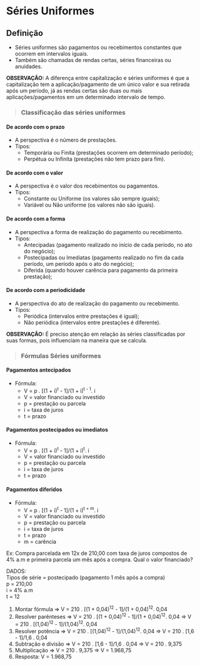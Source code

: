 # Séries Uniformes

## Definição
- Séries uniformes são pagamentos ou recebimentos constantes que ocorrem em intervalos iguais. 
- Também são chamadas de rendas certas, séries financeiras ou anuidades.

**OBSERVAÇÃO:** A diferença entre capitalização e séries uniformes é que a capitalização tem a aplicação/pagamento de um único valor e sua retirada após um período, já as rendas certas são duas ou mais aplicações/pagamentos em um determinado intervalo de tempo.

> ### Classificação das séries uniformes

#### De acordo com o prazo
- A perspectiva é o número de prestações.
- Tipos:
  - Temporária ou Finita (prestações ocorrem em determinado período);
  - Perpétua ou Infinita (prestações não tem prazo para fim).

#### De acordo com o valor 
- A perspectiva é o valor dos recebimentos ou pagamentos.
- Tipos:
  - Constante ou Uniforme (os valores são sempre iguais);
  - Variável ou Não uniforme (os valores não são iguais).

#### De acordo com a forma
- A perspectiva a forma de realização do pagamento ou recebimento.
- Tipos:
  - Antecipadas (pagamento realizado no início de cada período, no ato do negócio);
  - Postecipadas ou Imediatas (pagamento realizado no fim da cada período, um período após o ato do negócio);
  - Diferida (quando houver carência para pagamento da primeira prestação);

#### De acordo com a periodicidade
- A perspectiva do ato de realização do pagamento ou recebimento.
- Tipos:
  - Periódica (intervalos entre prestações é igual);
  - Não periódica (intervalos entre prestações é diferente).

**OBSERVAÇÃO:** É preciso atenção em relação às séries classificadas por suas formas, pois influenciam na maneira que se calcula.

> ### Fórmulas Séries uniformes

#### Pagamentos antecipados
- Fórmula:
  - V = p . [(1 + i)<sup>t</sup> - 1]/(1 + i)<sup>t - 1</sup>. i
  - V = valor financiado ou investido
  - p = prestação ou parcela
  - i = taxa de juros
  - t = prazo

#### Pagamentos postecipados ou imediatos
- Fórmula:
  - V = p . [(1 + i)<sup>t</sup> - 1]/(1 + i)<sup>t</sup>. i
  - V = valor financiado ou investido
  - p = prestação ou parcela
  - i = taxa de juros
  - t = prazo

#### Pagamentos diferidos
- Fórmula:
  - V = p . [(1 + i)<sup>t</sup> - 1]/(1 + i)<sup>t + m</sup>. i
  - V = valor financiado ou investido
  - p = prestação ou parcela
  - i = taxa de juros
  - t = prazo
  - m = carência

Ex: Compra parcelada em 12x de 210,00 com taxa de juros compostos de 4% a.m e primeira parcela um mês após a compra. Qual o valor financiado?

DADOS:  
Tipos de série = postecipado (pagamento 1 mês após a compra)  
p = 210,00  
i = 4% a.m  
t = 12  

1. Montar fórmula => V = 210 . [(1 + 0,04)<sup>12</sup> - 1]/(1 + 0,04)<sup>12</sup>. 0,04
2. Resolver parênteses => V = 210 . [(1 + 0,04)<sup>12</sup> - 1]/(1 + 0,04)<sup>12</sup>. 0,04 => V = 210 . [(1,04)<sup>12</sup> - 1]/(1,04)<sup>12</sup>. 0,04
3. Resolver potência => V = 210 . [(1,04)<sup>12</sup> - 1]/(1,04)<sup>12</sup>. 0,04 => V = 210 . [1,6 - 1]/1,6 . 0,04
4. Subtração e divisão => V = 210 . [1,6 - 1]/1,6 . 0,04 => V = 210 . 9,375
5. Multiplicação => V = 210 . 9,375 => V = 1.968,75
6. Resposta: V = 1.968,75